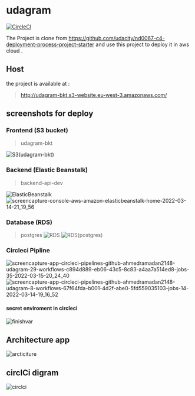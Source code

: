 # udagram
[![CircleCI](https://circleci.com/gh/circleci/circleci-docs.svg?style=svg)](https://circleci.com/gh/circleci/circleci-docs)

The Project is clone from https://github.com/udacity/nd0067-c4-deployment-process-project-starter and use this project to deploy it in aws cloud .
## Host 
the project is available at :

 > http://udagram-bkt.s3-website.eu-west-3.amazonaws.com/

## screenshots for deploy 
### Frontend (S3 bucket)
 > udagram-bkt
 
![S3(udagram-bkt)](https://user-images.githubusercontent.com/95978415/158244924-244acd54-3454-4c15-92d8-d726f9e3a5b2.PNG)

### Backend (Elastic Beanstalk)
 > backend-api-dev

![ElasticBeanstalk](https://user-images.githubusercontent.com/95978415/158245184-e15d4cd2-56c0-427d-8d97-3bee0a7b485c.PNG)
![screencapture-console-aws-amazon-elasticbeanstalk-home-2022-03-14-21_19_56](https://user-images.githubusercontent.com/95978415/158245386-c7fb9551-82b4-409e-a985-044bae957d6f.png)

### Database (RDS)
 > postgres
![RDS](https://user-images.githubusercontent.com/95978415/158245530-a4e784da-0d6f-4c64-bee7-8e151ba14e43.PNG)
![RDS(postgres)](https://user-images.githubusercontent.com/95978415/158245542-b705b852-70f9-4a68-9793-649779b23142.PNG)

### Circleci Pipline 
![screencapture-app-circleci-pipelines-github-ahmedramadan2148-udagram-29-workflows-c894d889-eb06-43c5-8c83-a4aa7a514ed8-jobs-35-2022-03-15-20_24_40](https://user-images.githubusercontent.com/95978415/158449110-8da5d310-8200-4f34-886a-edcd271e17ce.png)
![screencapture-app-circleci-pipelines-github-ahmedramadan2148-udagram-8-workflows-67f64fda-b001-4d2f-abe0-5fd559035103-jobs-14-2022-03-14-19_16_52](https://user-images.githubusercontent.com/95978415/158449194-1c642683-715a-422c-abb2-d016d7898854.png)


#### secret enviroment in circleci 
![finishvar](https://user-images.githubusercontent.com/95978415/158449589-7d26d08c-a87b-4511-9812-cf0290ea74f0.PNG)

## Architecture app 
![arcticiture](https://user-images.githubusercontent.com/95978415/158246389-ee81664a-c622-46db-8715-3e795948a6d8.PNG)
## circlCi digram

![circlci](https://user-images.githubusercontent.com/95978415/158443682-7f6e916f-0923-48a5-bfd3-f7e7e1a0bd3d.PNG)
